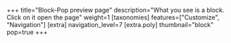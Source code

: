+++
title="Block-Pop preview page"
description="What you see is a block. Click on it open the page"
weight=1
[taxonomies]
features=["Customize", "Navigation"]
[extra]
navigation_level=7
[extra.poly]
thumbnail="block"
pop=true
+++


